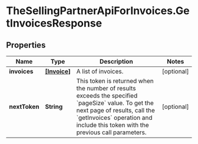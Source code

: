# TheSellingPartnerApiForInvoices.GetInvoicesResponse

## Properties

Name | Type | Description | Notes
------------ | ------------- | ------------- | -------------
**invoices** | [**[Invoice]**](Invoice.md) | A list of invoices. | [optional] 
**nextToken** | **String** | This token is returned when the number of results exceeds the specified &#x60;pageSize&#x60; value. To get the next page of results, call the &#x60;getInvoices&#x60; operation and include this token with the previous call parameters. | [optional] 


